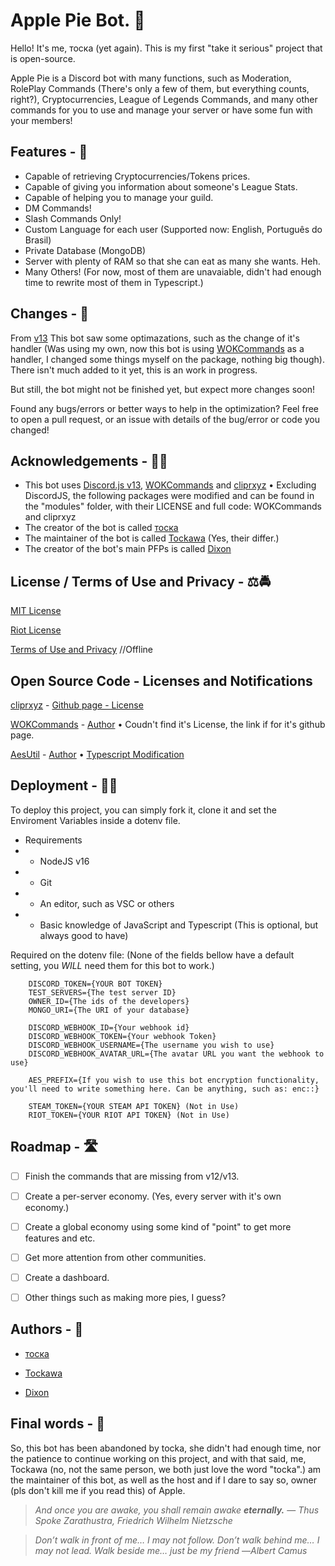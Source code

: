 
# Apple Pie Bot. 🥧

Hello! It's me, тоска (yet again). This is my first "take it serious" project that is open-source.

Apple Pie is a Discord bot with many functions, such as Moderation, RolePlay Commands (There's only a few of them, but everything counts, right?), Cryptocurrencies, League of Legends Commands, and many other commands for you to use and manage your server or have some fun with your members!


## Features  - 🤖

- Capable of retrieving Cryptocurrencies/Tokens prices.
- Capable of giving you information about someone's League Stats.
- Capable of helping you to manage your guild.
- DM Commands!
- Slash Commands Only!
- Custom Language for each user (Supported now: English, Português do Brasil)
- Private Database (MongoDB)
- Server with plenty of RAM so that she can eat as many she wants. Heh.
- Many Others!
(For now, most of them are unavaiable, didn't had enough time to rewrite most of them in Typescript.)

  
## Changes - 🚀

From [v13](https://github.com/The-Crow-pleb/Apple-Pie-Bot/tree/Apple-Pie-v13) This bot saw some optimazations, such as the change of it's handler (Was using my own, now this bot is using [WOKCommands](https://github.com/AlexzanderFlores/WOKCommands) as a handler, I changed some things myself on the package, nothing big though). There isn't much added to it yet, this is an work in progress.

But still, the bot might not be finished yet, but expect more changes soon! 

Found any bugs/errors or better ways to help in the optimization? Feel free to open a pull request, or an issue with details of the bug/error or code you changed!

  
## Acknowledgements - 👨‍🎓

 - This bot uses [Discord.js v13](https://github.com/discordjs/guide), [WOKCommands](https://github.com/AlexzanderFlores/WOKCommands) and [cliprxyz](https://github.com/luisgbr1el/cliprxyz) • Excluding DiscordJS, the following packages were modified and can be found in the "modules" folder, with their LICENSE and full code: WOKCommands and cliprxyz
 - The creator of the bot is called [тоска](https://github.com/The-Crow-pleb)
 - The maintainer of the bot is called [Tockawa](https://github.com/Tockawa/) (Yes, their differ.)
 - The creator of the bot's main PFPs is called [Dixon](https://twitter.com/riickdixon)

  
## License / Terms of Use and Privacy - ⚖🚔

[MIT License](https://github.com/The-Crow-pleb/Apple-Pie-Bot/blob/Apple-Pie-v13/LICENSE)

[Riot License](https://github.com/The-Crow-pleb/Apple-Pie-Bot/blob/Apple-Pie-v13/RIOT-NOTE.md)

[Terms of Use and Privacy](https://www.tockanest.com/terms-of-use-and-privacy) //Offline

## Open Source Code - Licenses and Notifications

[cliprxyz](https://github.com/Tockawa/Apple-Pie-Bot/tree/Apple-TS/modules/cliprxyz) - [Github page - License](https://github.com/luisgbr1el/cliprxyz/blob/main/LICENSE)

[WOKCommands](https://github.com/Tockawa/Apple-Pie-Bot/tree/Apple-TS/modules/wokcommands) - [Author](https://github.com/AlexzanderFlores/WOKCommands) • Coudn't find it's License, the link if for it's github page.

[AesUtil](https://github.com/Tockawa/Apple-Pie-Bot/blob/Apple-TS/src/configs/functions/vault.ts) - [Author](https://gist.github.com/AndiDittrich/4629e7db04819244e843) • [Typescript Modification](https://gist.github.com/btxtiger/e8eaee70d6e46729d127f1e384e755d6)

## Deployment - 👨‍💻

To deploy this project, you can simply fork it, clone it and set the Enviroment Variables inside a dotenv file.

- Requirements
- - NodeJS v16
- - Git
- - An editor, such as VSC or others
- - Basic knowledge of JavaScript and Typescript (This is optional, but always good to have)

Required on the dotenv file:
(None of the fields bellow have a default setting, you *WILL* need them for this bot to work.)

```
    DISCORD_TOKEN={YOUR BOT TOKEN}
    TEST_SERVERS={The test server ID}
    OWNER_ID={The ids of the developers}
    MONGO_URI={The URI of your database}
  
    DISCORD_WEBHOOK_ID={Your webhook id}
    DISCORD_WEBHOOK_TOKEN={Your webhook Token}
    DISCORD_WEBHOOK_USERNAME={The username you wish to use}
    DISCORD_WEBHOOK_AVATAR_URL={The avatar URL you want the webhook to use}
    
    AES_PREFIX={If you wish to use this bot encryption functionality, you'll need to write something here. Can be anything, such as: enc::}

    STEAM_TOKEN={YOUR STEAM API TOKEN} (Not in Use)
    RIOT_TOKEN={YOUR RIOT API TOKEN} (Not in Use)
```

  
## Roadmap - 🛣


- [ ] Finish the commands that are missing from v12/v13.

- [ ] Create a per-server economy. (Yes, every server with it's own economy.)

- [ ] Create a global economy using some kind of "point" to get more features and etc.

- [ ] Get more attention from other communities.

- [ ] Create a dashboard.

- [ ] Other things such as making more pies, I guess?

  
## Authors - 🍦

- [тоска](https://github.com/The-Crow-pleb)

- [Tockawa](https://github.com/Tockawa)

- [Dixon](https://twitter.com/riickdixon)

  
 ## Final words - 📖
 
 So, this bot has been abandoned by tocka, she didn't had enough time, nor the patience to continue working on this project, and with that said, me, Tockawa (no, not the same person, we both just love the word "tocka".) am the maintainer of this bot, as well as the host and if I dare to say so, owner (pls don't kill me if you read this) of Apple.
  
>_And once you are awake, you shall remain awake **eternally.**_
>― _Thus Spoke Zarathustra, Friedrich Wilhelm Nietzsche_

>_Don’t walk in front of me… I may not follow. Don’t walk behind me… I may not lead. Walk beside me… just be my friend_
>―_Albert Camus_